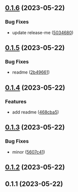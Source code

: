 ## [0.1.6](https://github.com/brillout/fake-pkg/compare/v0.1.5...v0.1.6) (2023-05-22)


### Bug Fixes

* update release-me ([5034680](https://github.com/brillout/fake-pkg/commit/5034680150b7fcdb7f87b60ea3f3dd88333770fb))



## [0.1.5](https://github.com/brillout/fake-pkg/compare/v0.1.4...v0.1.5) (2023-05-22)


### Bug Fixes

* readme ([2b49661](https://github.com/brillout/fake-pkg/commit/2b49661e3bb8eeeef5cbc891c0e247b9be9e8ebb))



## [0.1.4](https://github.com/brillout/fake-pkg/compare/v0.1.3...v0.1.4) (2023-05-22)


### Features

* add readme ([468cba5](https://github.com/brillout/fake-pkg/commit/468cba537235be9817e20f98df4a9cd9d2168e60))



## [0.1.3](https://github.com/brillout/fake-pkg/compare/v0.1.2...v0.1.3) (2023-05-22)


### Bug Fixes

* minor ([5607c41](https://github.com/brillout/fake-pkg/commit/5607c419a1bd5ad6b8603bfc311a4f58cc6bb93c))



## [0.1.2](https://github.com/brillout/fake-pkg/compare/v0.1.1...v0.1.2) (2023-05-22)



## 0.1.1 (2023-05-22)



